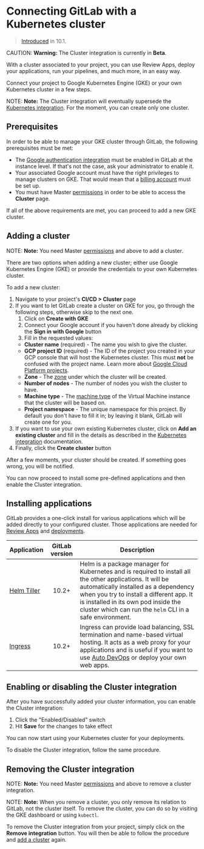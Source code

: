# Connecting GitLab with a Kubernetes cluster

> [Introduced](https://gitlab.com/gitlab-org/gitlab-ce/issues/35954) in 10.1.

CAUTION: **Warning:**
The Cluster integration is currently in **Beta**.

With a cluster associated to your project, you can use Review Apps, deploy your
applications, run your pipelines, and much more, in an easy way.

Connect your project to Google Kubernetes Engine (GKE) or your own Kubernetes
cluster in a few steps.

NOTE: **Note:**
The Cluster integration will eventually supersede the
[Kubernetes integration](../integrations/kubernetes.md). For the moment,
you can create only one cluster.

## Prerequisites

In order to be able to manage your GKE cluster through GitLab, the following
prerequisites must be met:

- The [Google authentication integration](../../../integration/google.md) must
  be enabled in GitLab at the instance level. If that's not the case, ask your
  administrator to enable it.
- Your associated Google account must have the right privileges to manage
  clusters on GKE. That would mean that a
  [billing account](https://cloud.google.com/billing/docs/how-to/manage-billing-account)
  must be set up.
- You must have Master [permissions] in order to be able to access the **Cluster**
  page.

If all of the above requirements are met, you can proceed to add a new GKE
cluster.

## Adding a cluster

NOTE: **Note:**
You need Master [permissions] and above to add a cluster.

There are two options when adding a new cluster; either use Google Kubernetes
Engine (GKE) or provide the credentials to your own Kubernetes cluster.

To add a new cluster:

1. Navigate to your project's **CI/CD > Cluster** page
1. If you want to let GitLab create a cluster on GKE for you, go through the
   following steps, otherwise skip to the next one.
    1. Click on **Create with GKE**
    1. Connect your Google account if you haven't done already by clicking the
       **Sign in with Google** button
    1. Fill in the requested values:
      - **Cluster name** (required) - The name you wish to give the cluster.
      - **GCP project ID** (required) - The ID of the project you created in your GCP
        console that will host the Kubernetes cluster. This must **not** be confused
        with the project name. Learn more about [Google Cloud Platform projects](https://cloud.google.com/resource-manager/docs/creating-managing-projects).
      - **Zone** - The [zone](https://cloud.google.com/compute/docs/regions-zones/)
        under which the cluster will be created.
      - **Number of nodes** - The number of nodes you wish the cluster to have.
      - **Machine type** - The [machine type](https://cloud.google.com/compute/docs/machine-types)
        of the Virtual Machine instance that the cluster will be based on.
      - **Project namespace** - The unique namespace for this project. By default you
        don't have to fill it in; by leaving it blank, GitLab will create one for you.
1. If you want to use your own existing Kubernetes cluster, click on
   **Add an existing cluster** and fill in the details as described in the
   [Kubernetes integration](../integrations/kubernetes.md) documentation.
1. Finally, click the **Create cluster** button

After a few moments, your cluster should be created. If something goes wrong,
you will be notified.

You can now proceed to install some pre-defined applications and then
enable the Cluster integration.

## Installing applications

GitLab provides a one-click install for various applications which will be
added directly to your configured cluster. Those applications are needed for
[Review Apps](../../../ci/review_apps/index.md) and [deployments](../../../ci/environments.md).

| Application | GitLab version | Description |
| ----------- | :------------: | ----------- |
| [Helm Tiller](https://docs.helm.sh/) | 10.2+ | Helm is a package manager for Kubernetes and is required to install all the other applications. It will be automatically installed as a dependency when you try to install a different app. It is installed in its own pod inside the cluster which can run the `helm` CLI in a safe environment. |
| [Ingress](https://kubernetes.io/docs/concepts/services-networking/ingress/) | 10.2+ | Ingress can provide load balancing, SSL termination and name-based virtual hosting. It acts as a web proxy for your applications and is useful if you want to use [Auto DevOps](../../../topics/autodevops/index.md) or deploy your own web apps. |

## Enabling or disabling the Cluster integration

After you have successfully added your cluster information, you can enable the
Cluster integration:

1. Click the "Enabled/Disabled" switch
1. Hit **Save** for the changes to take effect

You can now start using your Kubernetes cluster for your deployments.

To disable the Cluster integration, follow the same procedure.

## Removing the Cluster integration

NOTE: **Note:**
You need Master [permissions] and above to remove a cluster integration.

NOTE: **Note:**
When you remove a cluster, you only remove its relation to GitLab, not the
cluster itself. To remove the cluster, you can do so by visiting the GKE
dashboard or using `kubectl`.

To remove the Cluster integration from your project, simply click on the
**Remove integration** button. You will then be able to follow the procedure
and [add a cluster](#adding-a-cluster) again.

[permissions]: ../../permissions.md
